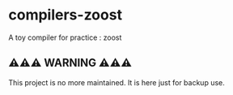 # compilers-zoost
A toy compiler for practice : zoost

## ⚠️⚠️⚠️ WARNING ⚠️⚠️⚠️

This project is no more maintained. It is here just for backup use.
